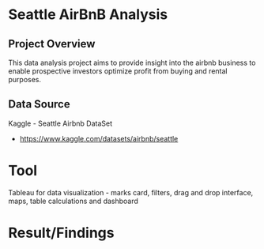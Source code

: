 # Seattle AirBnB Analysis


## Project Overview

This data analysis project aims to provide insight into the airbnb business to enable prospective investors optimize profit from buying and rental purposes.

## Data Source 
Kaggle - Seattle Airbnb DataSet 

-  https://www.kaggle.com/datasets/airbnb/seattle

# Tool
Tableau for data visualization - marks card, filters, drag and drop interface, maps, table calculations and dashboard 


# Result/Findings
